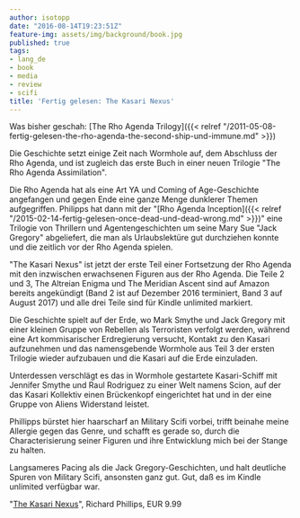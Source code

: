 ```yaml
---
author: isotopp
date: "2016-08-14T19:23:51Z"
feature-img: assets/img/background/book.jpg
published: true
tags:
- lang_de
- book
- media
- review
- scifi
title: 'Fertig gelesen: The Kasari Nexus'
---
```

Was bisher geschah: [The Rho Agenda Trilogy]({{< relref "/2011-05-08-fertig-gelesen-the-rho-agenda-the-second-ship-und-immune.md" >}})

Die Geschichte setzt einige Zeit nach Wormhole auf, dem Abschluss der Rho Agenda, und ist zugleich das erste Buch in einer neuen Trilogie "The Rho Agenda Assimilation".

Die Rho Agenda hat als eine Art YA und Coming of Age-Geschichte angefangen und gegen Ende eine ganze Menge dunklerer Themen aufgegriffen. Philipps hat dann mit der "[Rho Agenda Inception]({{< relref "/2015-02-14-fertig-gelesen-once-dead-und-dead-wrong.md" >}})" eine Trilogie von Thrillern und Agentengeschichten um seine Mary Sue "Jack Gregory" abgeliefert, die man als Urlaubslektüre gut durchziehen konnte und die zeitlich vor der Rho Agenda spielen.

"The Kasari Nexus" ist jetzt der erste Teil einer Fortsetzung der Rho Agenda mit den inzwischen erwachsenen Figuren aus der Rho Agenda. Die Teile 2 und 3, The Altreian Enigma und The Meridian Ascent sind auf Amazon bereits angekündigt (Band 2 ist auf Dezember 2016 terminiert, Band 3 auf August 2017) und alle drei Teile sind für Kindle unlimited markiert.

Die Geschichte spielt auf der Erde, wo Mark Smythe und Jack Gregory mit einer kleinen Gruppe von Rebellen als Terroristen verfolgt werden, während eine Art kommisarischer Erdregierung versucht, Kontakt zu den Kasari aufzunehmen und das namensgebende Wormhole aus Teil 3 der ersten Trilogie wieder aufzubauen und die Kasari auf die Erde einzuladen.

Unterdessen verschlägt es das in Wormhole gestartete Kasari-Schiff mit Jennifer Smythe und Raul Rodriguez zu einer Welt namens Scion, auf der das Kasari Kollektiv einen Brückenkopf eingerichtet hat und in der eine Gruppe von Aliens Widerstand leistet.

Phillipps bürstet hier haarscharf an Military Scifi vorbei, trifft beinahe meine Allergie gegen das Genre, und schafft es gerade so, durch die Characterisierung seiner Figuren und ihre Entwicklung mich bei der Stange zu halten. 

Langsameres Pacing als die Jack Gregory-Geschichten, und halt deutliche Spuren von Military Scifi, ansonsten ganz gut. Gut, daß es im Kindle unlimited verfügbar war.

"[The Kasari Nexus](https://www.amazon.de/dp/B016A326X4)", Richard Phillips, EUR 9.99
